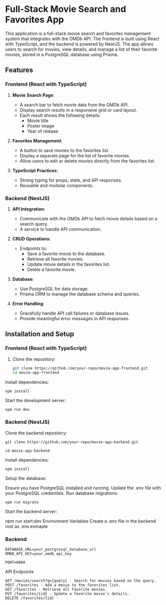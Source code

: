 # Full-Stack Movie Search and Favorites App

This application is a full-stack movie search and favorites management system that integrates with the OMDb API. The frontend is built using React with TypeScript, and the backend is powered by NestJS. The app allows users to search for movies, view details, and manage a list of their favorite movies, stored in a PostgreSQL database using Prisma.

## Features

### Frontend (React with TypeScript)
1. **Movie Search Page**:
   - A search bar to fetch movie data from the OMDb API.
   - Display search results in a responsive grid or card layout.
   - Each result shows the following details:
     - Movie title
     - Poster image
     - Year of release

2. **Favorites Management**:
   - A button to save movies to the favorites list.
   - Display a separate page for the list of favorite movies.
   - Allow users to edit or delete movies directly from the favorites list.

3. **TypeScript Practices**:
   - Strong typing for props, state, and API responses.
   - Reusable and modular components.

### Backend (NestJS)
1. **API Integration**:
   - Communicate with the OMDb API to fetch movie details based on a search query.
   - A service to handle API communication.

2. **CRUD Operations**:
   - Endpoints to:
     - Save a favorite movie to the database.
     - Retrieve all favorite movies.
     - Update movie details in the favorites list.
     - Delete a favorite movie.

3. **Database**:
   - Use PostgreSQL for data storage.
   - Prisma ORM to manage the database schema and queries.

4. **Error Handling**:
   - Gracefully handle API call failures or database issues.
   - Provide meaningful error messages in API responses.

## Installation and Setup

### Frontend (React with TypeScript)
1. Clone the repository:
   ```bash
   git clone https://github.com/your-repo/movie-app-frontend.git
   cd movie-app-frontend
Install dependencies:


```
npm install
```
Start the development server:

```
npm run dev
```

### Backend (NestJS)
Clone the backend repository:

```
git clone https://github.com/your-repo/movie-app-backend.git

cd movie-app-backend
```
Install dependencies:

```
npm install
```
Setup the database:

Ensure you have PostgreSQL installed and running.
Update the .env file with your PostgreSQL credentials.
Run database migrations:

```
npm run migrate
```
Start the backend server:

npm run start:dev
Environment Variables
Create a .env file in the backend root as .env.exmaple

### Backend
```
DATABASE_URL=your_postgresql_database_url
OMDB_API_KEY=your_omdb_api_key

PORT=8000
```
API Endpoints
```
GET /movies/search?q={query} - Search for movies based on the query.
POST /favorites - Add a movie to the favorites list.
GET /favorites - Retrieve all favorite movies.
PUT /favorites/{id} - Update a favorite movie's details.
DELETE /favorites/{id} - 
```